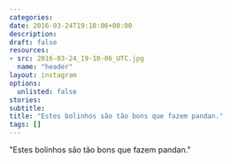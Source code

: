 ```yaml
---
categories:
date: 2016-03-24T19:10:06+00:00
description:
draft: false
resources:
- src: 2016-03-24_19-10-06_UTC.jpg
  name: "header"
layout: instagram
options:
  unlisted: false
stories:
subtitle:
title: "Estes bolinhos são tão bons que fazem pandan."
tags: []
---
```


"Estes bolinhos são tão bons que fazem pandan."

